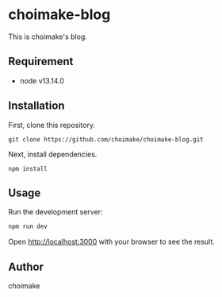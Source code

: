 # choimake-blog
This is choimake's blog.  

## Requirement
- node v13.14.0

## Installation

First, clone this repository.
```
git clone https://github.com/choimake/choimake-blog.git
```

Next, install dependencies.
```
npm install
```

## Usage

Run the development server:

```bash
npm run dev
```

Open [http://localhost:3000](http://localhost:3000) with your browser to see the result.

## Author
choimake
